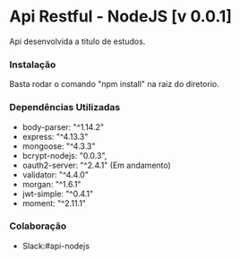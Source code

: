 <h1>Api Restful - NodeJS [v 0.0.1]</h1>

<p>Api desenvolvida a titulo de estudos.</p>

<h3>Instalação</h3>
<p>Basta rodar o comando "npm install" na raiz do diretorio.</p>

<h3>Dependências Utilizadas</h3>

<ul>
	<li>body-parser: "^1.14.2"</li>
    <li>express: "^4.13.3"</li>
    <li>mongoose: "^4.3.3"</li>
    <li>bcrypt-nodejs: "0.0.3",</li>
    <li>oauth2-server: "^2.4.1" (Em andamento)</li>
    <li>validator: "^4.4.0"</li>
    <li>morgan: "^1.6.1"</li>
    <li>jwt-simple: "^0.4.1"</li>
    <li>moment: "^2.11.1"</li>
</ul>


<h3>Colaboração</h3>
<ul>
	<li>Slack:#api-nodejs<br></li>
</ul>
